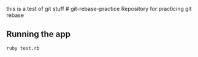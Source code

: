 
this is a test of git stuff # git-rebase-practice
Repository for practicing git rebase

## Running the app

```
ruby test.rb
```

